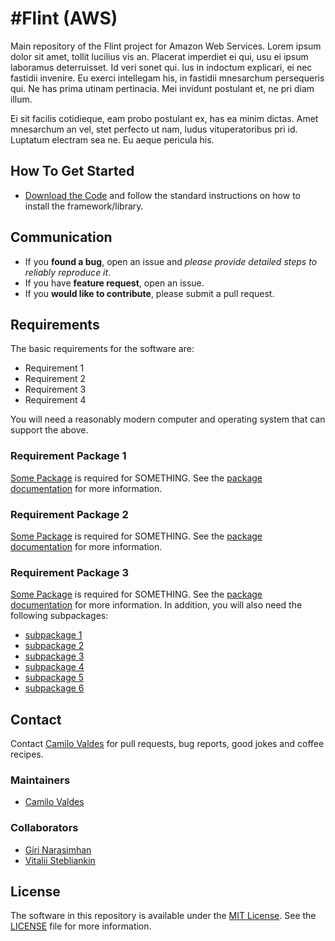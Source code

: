 #Flint (AWS)
============

Main repository of the Flint project for Amazon Web Services. Lorem ipsum dolor sit amet, tollit lucilius vis an. Placerat imperdiet ei qui, usu ei ipsum laboramus deterruisset. Id veri sonet qui. Ius in indoctum explicari, ei nec fastidii invenire. Eu exerci intellegam his, in fastidii mnesarchum persequeris qui. Ne has prima utinam pertinacia. Mei invidunt postulant et, ne pri diam illum.

Ei sit facilis cotidieque, eam probo postulant ex, has ea minim dictas. Amet mnesarchum an vel, stet perfecto ut nam, ludus vituperatoribus pri id. Luptatum electram sea ne. Eu aeque pericula his.


## How To Get Started

- [Download the Code](https://github.com/camilo-v/flint-aws) and follow the standard instructions on how to install the framework/library.

## Communication

- If you **found a bug**, open an issue and _please provide detailed steps to reliably reproduce it_.
- If you have **feature request**, open an issue.
- If you **would like to contribute**, please submit a pull request.

## Requirements

The basic requirements for the software are:

- Requirement 1
- Requirement 2
- Requirement 3
- Requirement 4

You will need a reasonably modern computer and operating system that can support the above.

### Requirement Package 1

[Some Package](http://somePackageURLgoesHere) is required for SOMETHING.  See the [package documentation](http://packageDocsURLgoesHere) for more information.

### Requirement Package 2

[Some Package](http://somePackageURLgoesHere) is required for SOMETHING.  See the [package documentation](http://packageDocsURLgoesHere) for more information.

### Requirement Package 3

[Some Package](http://somePackageURLgoesHere) is required for SOMETHING.  See the [package documentation](http://packageDocsURLgoesHere) for more information.  In addition, you will also need the following subpackages:

- [subpackage 1](http://someURLGoes.here/)
- [subpackage 2](http://someURLGoes.here/)
- [subpackage 3](http://someURLGoes.here/)
- [subpackage 4](http://someURLGoes.here/)
- [subpackage 5](http://someURLGoes.here/)
- [subpackage 6](http://someURLGoes.here/)



## Contact

Contact [Camilo Valdes](mailto:camilo@castflyer.com) for pull requests, bug reports, good jokes and coffee recipes.

### Maintainers

- [Camilo Valdes](mailto:camilo@castflyer.com)


### Collaborators

- [Giri Narasimhan](mailto:giri@cs.fiu.edu)
- [Vitalii Stebliankin](mailto:vsteb002@fiu.edu)


## License

The software in this repository is available under the [MIT License](https://github.com/camilo-v/flint-aws/blob/master/LICENSE).  See the [LICENSE](https://github.com/camilo-v/flint-aws/blob/master/LICENSE) file for more information.
